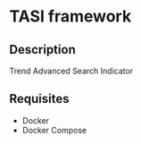 # TASI framework

## Description

Trend Advanced Search Indicator

## Requisites

- Docker
- Docker Compose